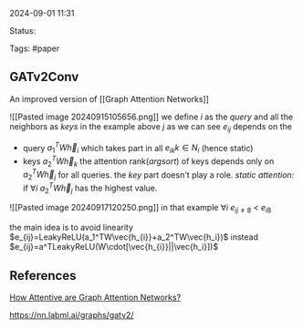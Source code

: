 

2024-09-01 11:31

Status:

Tags: #paper

## GATv2Conv

An improved version of  [[Graph Attention Networks]]

![[Pasted image 20240915105656.png]]
we define $i$ as the *query* and all the neighbors as *keys*
in the example above $j$
as we can see $e_{ij}$ depends on the
- query $a_1^TW\vec{h}_i$ which takes part in all $e_{ik}$$k\in N_i$ (hence static) 
- keys $a_2^TW\vec{h}_k$ 
the attention rank(*argsort*) of keys depends only on  $a_2^TW\vec{h}_j$ for all queries.
the *key* part doesn't play a role.
*static attention:* if $\forall i$  $a_2^TW\vec{h}_j$ has the highest value. 

![[Pasted image 20240917120250.png]]
in that example $\forall i$ $e_{ij\ne8}$ < $e_{i8}$ 

the main idea is to avoid linearity $e_{ij}=LeakyReLU(a_1^TW\vec{h_{i}}+a_2^TW\vec{h_i})$
instead
$e_{ij}=a^TLeakyReLU(W\cdot[\vec{h_{i}}||\vec{h_i}])$


## References

[How Attentive are Graph Attention Networks?](https://arxiv.org/abs/2105.14491)

https://nn.labml.ai/graphs/gatv2/

